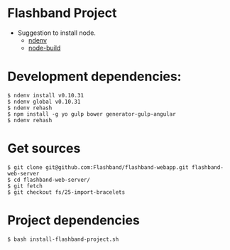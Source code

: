 Flashband Project
=========

*   Suggestion to install node.
    * [ndenv](https://github.com/riywo/ndenv "ndenv")
    * [node-build](https://github.com/riywo/node-build "node-build")

Development dependencies:
==========
    $ ndenv install v0.10.31
    $ ndenv global v0.10.31
    $ ndenv rehash
    $ npm install -g yo gulp bower generator-gulp-angular
    $ ndenv rehash

Get sources
==========
    $ git clone git@github.com:Flashband/flashband-webapp.git flashband-web-server
    $ cd flashband-web-server/
    $ git fetch
    $ git checkout fs/25-import-bracelets

Project dependencies
==========
    $ bash install-flashband-project.sh
